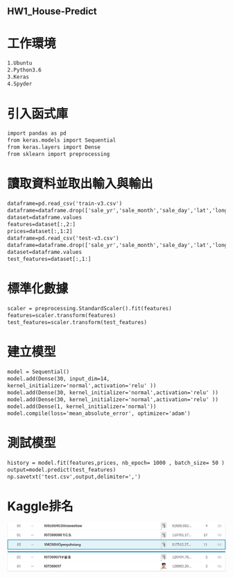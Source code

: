 HW1_House-Predict
-----------
# 工作環境
    1.Ubuntu
    2.Python3.6
    3.Keras
    4.Spyder
# 引入函式庫
    import pandas as pd
    from keras.models import Sequential
    from keras.layers import Dense
    from sklearn import preprocessing
# 讀取資料並取出輸入與輸出
    dataframe=pd.read_csv('train-v3.csv')
    dataframe=dataframe.drop(['sale_yr','sale_month','sale_day','lat','long','zipcode','yr_renovated'],axis=1)
    dataset=dataframe.values
    features=dataset[:,2:]
    prices=dataset[:,1:2]
    dataframe=pd.read_csv('test-v3.csv')
    dataframe=dataframe.drop(['sale_yr','sale_month','sale_day','lat','long','zipcode','yr_renovated'],axis=1)
    dataset=dataframe.values
    test_features=dataset[:,1:]
# 標準化數據
    scaler = preprocessing.StandardScaler().fit(features)
    features=scaler.transform(features)
    test_features=scaler.transform(test_features)
# 建立模型
    model = Sequential()
    model.add(Dense(30, input_dim=14, kernel_initializer='normal',activation='relu' )) 
    model.add(Dense(30, kernel_initializer='normal',activation='relu' ))
    model.add(Dense(30, kernel_initializer='normal',activation='relu' ))
    model.add(Dense(1, kernel_initializer='normal'))
    model.compile(loss='mean_absolute_error', optimizer='adam')
# 測試模型
    history = model.fit(features,prices, nb_epoch= 1000 , batch_size= 50 )
    output=model.predict(test_features)
    np.savetxt('test.csv',output,delimiter=',')
# Kaggle排名
![image](https://github.com/106318143yenyuhsiang/HW1_House-Predict/blob/master/rank.JPG)

